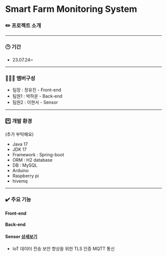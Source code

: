 # Smart Farm Monitoring System


### ✏️ 프로젝트 소개


---

### 🕑 기간

- 23.07.24~

---

### 🧑‍🤝‍🧑 맴버구성
 - 팀장  : 정유진 - Front-end
 - 팀원1 : 박하운 - Back-end
 - 팀원2 : 이현서 - Sensor

---

### *️⃣ 개발 환경

(추가 부탁해요)
- Java 17
- JDK 17
- Framework : Spring-boot
- ORM : H2 database
- DB : MySQL
- Arduino
- Raspberry pi
- hivemq
---

### ✔️ 주요 기능

#### Front-end


#### Back-end


#### Sensor <a href="https://github.com/jadewisemann/Smart_Farm_Monitoring_System/wiki/Sensor">상세보기</a>
-  IoT 데이터 전송 보안 향상을 위한 TLS 인증 MQTT 통신



